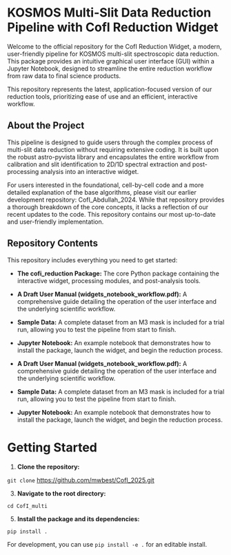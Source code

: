 # KOSMOS Multi-Slit Data Reduction Pipeline with CofI Reduction Widget

Welcome to the official repository for the CofI Reduction Widget, a modern, user-friendly pipeline for KOSMOS multi-slit spectroscopic data reduction. This package provides an intuitive graphical user interface (GUI) within a Jupyter Notebook, designed to streamline the entire reduction workflow from raw data to final science products.

This repository represents the latest, application-focused version of our reduction tools, prioritizing ease of use and an efficient, interactive workflow.

## About the Project

This pipeline is designed to guide users through the complex process of multi-slit data reduction without requiring extensive coding. It is built upon the robust astro-pyvista library and encapsulates the entire workflow from calibration and slit identification to 2D/1D spectral extraction and post-processing analysis into an interactive widget.

For users interested in the foundational, cell-by-cell code and a more detailed explanation of the base algorithms, please visit our earlier development repository: CofI_Abdullah_2024. While that repository provides a thorough breakdown of the core concepts, it lacks a reflection of our recent updates to the code. This repository contains our most up-to-date and user-friendly implementation.

## Repository Contents

This repository includes everything you need to get started:

- **The cofi_reduction Package:** The core Python package containing the interactive widget, processing modules, and post-analysis tools.

- **A Draft User Manual (widgets_notebook_workflow.pdf):** A comprehensive guide detailing the operation of the user interface and the underlying scientific workflow.

- **Sample Data:** A complete dataset from an M3 mask is included for a trial run, allowing you to test the pipeline from start to finish.

- **Jupyter Notebook:** An example notebook that demonstrates how to install the package, launch the widget, and begin the reduction process.

- **A Draft User Manual (widgets_notebook_workflow.pdf):** A comprehensive guide detailing the operation of the user interface and the underlying scientific workflow.

- **Sample Data:** A complete dataset from an M3 mask is included for a trial run, allowing you to test the pipeline from start to finish.

- **Jupyter Notebook:** An example notebook that demonstrates how to install the package, launch the widget, and begin the reduction process.

# Getting Started

1. **Clone the repository:**

  ```git clone``` https://github.com/mwbest/CofI_2025.git

3. **Navigate to the root directory:**

  ```cd CofI_multi```

5. **Install the package and its dependencies:**

  ```pip install .```

For development, you can use ```pip install -e .``` for an editable install.
